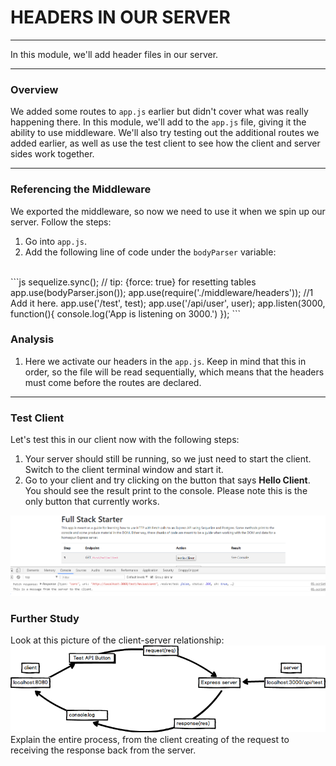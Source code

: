 # HEADERS IN OUR SERVER
---
In this module, we'll add header files in our server.

<hr />

### Overview
We added some routes to `app.js` earlier but didn't cover what was really happening there. In this module, we'll add to the `app.js` file, giving it the ability to use middleware. We'll also try testing out the additional routes we added earlier, as well as use the test client to see how the client and server sides work together.

<hr />

### Referencing the Middleware
We exported the middleware, so now we need to use it when we spin up our server. Follow the steps:
1. Go into `app.js`.
2. Add the following line of code under the `bodyParser` variable:
<br>
```js
sequelize.sync(); // tip: {force: true} for resetting tables
app.use(bodyParser.json());
app.use(require('./middleware/headers')); //1 Add it here.
app.use('/test', test);
app.use('/api/user', user);
app.listen(3000, function(){
	console.log('App is listening on 3000.')
});
```

### Analysis
1. Here we activate our headers in the `app.js`. Keep in mind that this in order, so the file will be read sequentially, which means that the headers must come before the routes are declared.
 
<hr />

### Test Client
Let's test this in our client now with the following steps:

1. Your server should still be running, so we just need to start the client. Switch to the client terminal window and start it.
2. Go to your client and try clicking on the button that says **Hello Client**. You should see the result print to the console. Please note this is the only button that currently works.

![screenshot](assets/05-server-fix.PNG)

### Further Study
Look at this picture of the client-server relationship:
![client-server](assets/1-client-server-test-diagram.png) <br>
Explain the entire process, from the client creating of the request to receiving the response back from the server.